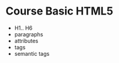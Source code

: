 # Course Basic HTML5 
<ul>
    <li>H1.. H6</li>
    <li>paragraphs</li>
    <li>attributes</li>
    <li>tags</li>
    <li>semantic tags</li>
</ul>